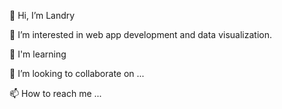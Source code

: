 👋 Hi, I’m Landry

👀 I’m interested in web app development and data visualization.

🌱 I'm learning

💞️ I’m looking to collaborate on ...

📫 How to reach me ...

<!---
pierrefittel/pierrefittel is a ✨ special ✨ repository because its `README.md` (this file) appears on your GitHub profile.
You can click the Preview link to take a look at your changes.
--->

